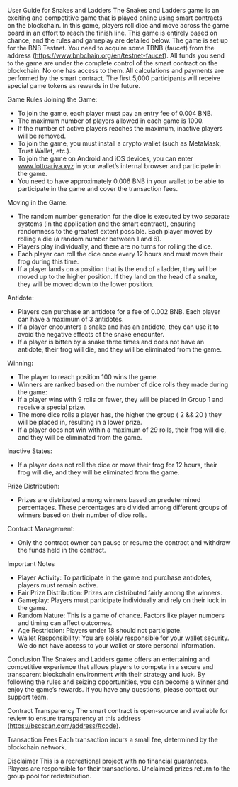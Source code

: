 User Guide for Snakes and Ladders
The Snakes and Ladders game is an exciting and competitive game that is played online using smart contracts on the blockchain. In this game, players roll dice and move across the game board in an effort to reach the finish line. This game is entirely based on chance, and the rules and gameplay are detailed below. The game is set up for the BNB Testnet. You need to acquire some TBNB (faucet) from the address (https://www.bnbchain.org/en/testnet-faucet). All funds you send to the game are under the complete control of the smart contract on the blockchain. No one has access to them. All calculations and payments are performed by the smart contract. The first 5,000 participants will receive special game tokens as rewards in the future.

Game Rules
Joining the Game:
- To join the game, each player must pay an entry fee of 0.004 BNB.
- The maximum number of players allowed in each game is 1000.
- If the number of active players reaches the maximum, inactive players will be removed.
- To join the game, you must install a crypto wallet (such as MetaMask, Trust Wallet, etc.).
- To join the game on Android and iOS devices, you can enter www.lottoariya.xyz in your wallet’s internal browser and participate in the game.
- You need to have approximately 0.006 BNB in your wallet to be able to participate in the game and cover the transaction fees.

Moving in the Game:
- The random number generation for the dice is executed by two separate systems (in the application and the smart contract), ensuring randomness to the greatest extent possible. Each player moves by rolling a die (a random number between 1 and 6).
- Players play individually, and there are no turns for rolling the dice.
- Each player can roll the dice once every 12 hours and must move their frog during this time.
- If a player lands on a position that is the end of a ladder, they will be moved up to the higher position. If they land on the head of a snake, they will be moved down to the lower position.

Antidote:
- Players can purchase an antidote for a fee of 0.002 BNB. Each player can have a maximum of 3 antidotes.
- If a player encounters a snake and has an antidote, they can use it to avoid the negative effects of the snake encounter.
- If a player is bitten by a snake three times and does not have an antidote, their frog will die, and they will be eliminated from the game.

Winning:
- The player to reach position 100 wins the game.
- Winners are ranked based on the number of dice rolls they made during the game:
- If a player wins with 9 rolls or fewer, they will be placed in Group 1 and receive a special prize.
- The more dice rolls a player has, the higher the group ( 2 && 20 ) they will be placed in, resulting in a lower prize.
- If a player does not win within a maximum of 29 rolls, their frog will die, and they will be eliminated from the game.

Inactive States:
- If a player does not roll the dice or move their frog for 12 hours, their frog will die, and they will be eliminated from the game.

Prize Distribution:
- Prizes are distributed among winners based on predetermined percentages. These percentages are divided among different groups of winners based on their number of dice rolls.

Contract Management:
- Only the contract owner can pause or resume the contract and withdraw the funds held in the contract.

Important Notes
- Player Activity: To participate in the game and purchase antidotes, players must remain active.
- Fair Prize Distribution: Prizes are distributed fairly among the winners.
- Gameplay: Players must participate individually and rely on their luck in the game.
- Random Nature: This is a game of chance. Factors like player numbers and timing can affect outcomes.
- Age Restriction: Players under 18 should not participate.
- Wallet Responsibility: You are solely responsible for your wallet security. We do not have access to your wallet or store personal information.

Conclusion
The Snakes and Ladders game offers an entertaining and competitive experience that allows players to compete in a secure and transparent blockchain environment with their strategy and luck. By following the rules and seizing opportunities, you can become a winner and enjoy the game’s rewards. If you have any questions, please contact our support team.

Contract Transparency
The smart contract is open-source and available for review to ensure transparency at this address (https://bscscan.com/address/#code).

Transaction Fees
Each transaction incurs a small fee, determined by the blockchain network.

Disclaimer
This is a recreational project with no financial guarantees. Players are responsible for their transactions. Unclaimed prizes return to the group pool for redistribution.